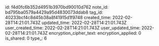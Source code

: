 id: f4d0fc6b352d4951b3970bd90010d762
note_id: bd795ba0579a4429a95d4830073ddab8
tag_id: 40233bcf4c8d45b38a8f41915d1f9748
created_time: 2022-02-28T14:21:01.743Z
updated_time: 2022-02-28T14:21:01.743Z
user_created_time: 2022-02-28T14:21:01.743Z
user_updated_time: 2022-02-28T14:21:01.743Z
encryption_cipher_text: 
encryption_applied: 0
is_shared: 0
type_: 6